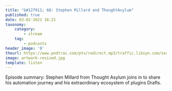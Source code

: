 ```yaml
---
title: "&#127911; 68: Stephen Millard and ThoughtAsylum"
published: true
date: 03-02-2021 16:21
taxonomy:
    category:
        - stream
    tag:
        - podcasts
header_image: '0'
theurl: https://www.podtrac.com/pts/redirect.mp3/traffic.libsyn.com/secure/automatorsrelay/automators068.mp3
image: artwork-resized.jpg
template: listen
--- 
```

Episode summary: Stephen Millard from Thought Asylum joins in to share his automation journey and his extraordinary ecosystem of plugins Drafts.
